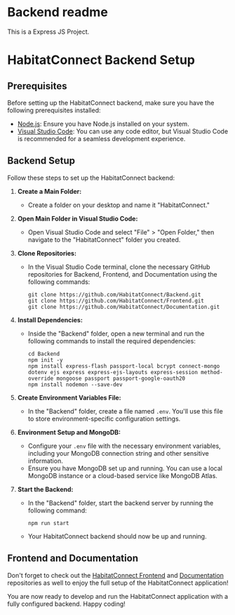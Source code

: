 # Backend readme

This is a Express JS Project. 

# HabitatConnect Backend Setup

## Prerequisites

Before setting up the HabitatConnect backend, make sure you have the following prerequisites installed:

- [Node.js](https://nodejs.org/): Ensure you have Node.js installed on your system.
- [Visual Studio Code](https://code.visualstudio.com/): You can use any code editor, but Visual Studio Code is recommended for a seamless development experience.

## Backend Setup

Follow these steps to set up the HabitatConnect backend:

1. **Create a Main Folder:**
   - Create a folder on your desktop and name it "HabitatConnect."

2. **Open Main Folder in Visual Studio Code:**
   - Open Visual Studio Code and select "File" > "Open Folder," then navigate to the "HabitatConnect" folder you created.

3. **Clone Repositories:**
   - In the Visual Studio Code terminal, clone the necessary GitHub repositories for Backend, Frontend, and Documentation using the following commands:
     ```
     git clone https://github.com/HabitatConnect/Backend.git
     git clone https://github.com/HabitatConnect/Frontend.git
     git clone https://github.com/HabitatConnect/Documentation.git
     ```

4. **Install Dependencies:**
   - Inside the "Backend" folder, open a new terminal and run the following commands to install the required dependencies:
     ```
     cd Backend
     npm init -y
     npm install express-flash passport-local bcrypt connect-mongo dotenv ejs express express-ejs-layouts express-session method-override mongoose passport passport-google-oauth20
     npm install nodemon --save-dev
     ```

5. **Create Environment Variables File:**
   - In the "Backend" folder, create a file named `.env`. You'll use this file to store environment-specific configuration settings.

6. **Environment Setup and MongoDB:**
   - Configure your `.env` file with the necessary environment variables, including your MongoDB connection string and other sensitive information.
   - Ensure you have MongoDB set up and running. You can use a local MongoDB instance or a cloud-based service like MongoDB Atlas.

7. **Start the Backend:**
   - In the "Backend" folder, start the backend server by running the following command:
     ```
     npm run start
     ```
   - Your HabitatConnect backend should now be up and running.

## Frontend and Documentation

Don't forget to check out the [HabitatConnect Frontend](https://github.com/HabitatConnect/Frontend) and [Documentation](https://github.com/HabitatConnect/Documentation) repositories as well to enjoy the full setup of the HabitatConnect application!

You are now ready to develop and run the HabitatConnect application with a fully configured backend. Happy coding!
